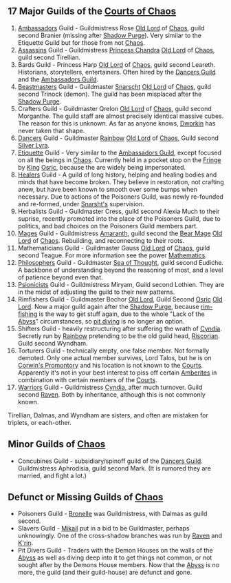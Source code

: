 ## <a name="major"></a>17 Major Guilds of the [Courts of Chaos](CourtsOfChaos)
 1. <a name="ambassadors"></a>[Ambassadors](AmbassadorsGuild) Guild - Guildmistress Rose [Old Lord](OldLord) of [Chaos](CourtsOfChaos), guild second Branier (missing after [Shadow Purge](ShadowPurge)). Very similar to the Etiquette Guild but for those from not [Chaos](CourtsOfChaos).
 1. <a name="assassins"></a>[Assassins](AssassinsGuild) Guild - Guildmistress [Princess Chandra](PrincessChandraOfAssassins) [Old Lord](OldLord) of [Chaos](CourtsOfChaos), guild second Tirellian.
 1. <a name="bards"></a>Bards Guild - Princess Harp [Old Lord](OldLord) of [Chaos](CourtsOfChaos), guild second Leareth.  Historians, storytellers, entertainers.  Often hired by the [Dancers Guild](DancersGuild) and the [Ambassadors Guild](AmbassadorsGuild).
 1. <a name="beastmasters"></a>[Beastmasters](BeastmastersGuild) Guild - Guildmaster [Snarscht](SnarshtOfBeastmasters) [Old Lord](OldLord) of [Chaos](CourtsOfChaos), guild second Trinock (demon).  The guild has been misplaced after the [Shadow Purge](ShadowPurge).
 1. <a name="crafters"></a>Crafters Guild - Guildmaster Qrelon [Old Lord](OldLord) of [Chaos](CourtsOfChaos), guild second Morganthe.  The guild staff are almost precisely identical massive cubes. The reason for this is unknown. As far as anyone knows, [Dworkin](DworkinOfAmber) has never taken that shape.
 1. <a name="dancers"></a>[Dancers](DancersGuild) Guild - Guildmaster [Rainbow](RainbowOfDancers) [Old Lord](OldLord) of [Chaos](CourtsOfChaos), Guild second [Silver Lyra](SilverLyra).
 1. <a name="etiquette"></a>[Etiquette](EtiquetteGuild) Guild - Very similar to the [Ambassadors Guild](AmbassadorsGuild), except focused on all the beings in [Chaos](CourtsOfChaos).  Currently held in a pocket stop on the [Fringe](PowersBalancesAndOpposites) by [King](KingOfChaos) [Osric](OsricOfChannicut), because the are widely being impersonated.
 1. <a name="healers"></a>[Healers](HealersGuild) Guild - A guild of long history, helping and healing bodies and minds that have become broken.  They believe in restoration, not crafting anew, but have been known to smooth over some bumps when necessary.  Due to actions of the Poisoners Guild, was newly re-founded and re-formed, under [Snarsht's](SnarshtOfBeastmasters) supervision.
 1. <a name="herbalists"></a>Herbalists Guild - Guildmaster Cress, guild second Alexia Much to their suprise, recently promoted into the place of the Poisoners Guild, due to politics, and bad choices on the Poisoners Guild members part.
 1. <a name="mages"></a>[Mages](MagesGuild) Guild - Guildmistress [Amaranth](AmaranthOfFlorimel), guild second the [Bear Mage](BearMage) [Old Lord](OldLord) of [Chaos](CourtsOfChaos).  Rebuilding, and reconnecting to their roots.
 1. <a name="mathematicians"></a>Mathematicians Guild - Guildmaster Gauss [Old Lord](OldLord) of [Chaos](CourtsOfChaos), guild second Teague.  For more information see the power [Mathematics](PowersBalancesAndOpposites).
 1. <a name="philosophers"></a>[Philosophers](PhilosophersGuild) Guild - Guildmaster [Sea of Thought](SeaOfThought), guild second Eudiche. A backbone of understanding beyond the reasoning of most, and a level of patience beyond even that.
 1. <a name="psionicists"></a>[Psionicists](PsionicistsGuild) Guild - Guildmistress Miryam, Guild second Lothien. They are in the midst of adjusting the guild to their new patterns.
 1. <a name="rimfishers"></a>Rimfishers Guild - Guildmaster Bochor [Old Lord](OldLord), Guild Second [Osric](OsricOfChanicut) [Old Lord](OldLord). Now a major guild again after the [Shadow Purge](ShadowPurge), because [rim-fishing](PowersBalancesAndOpposites) is the way to get stuff again, due to the whole "Lack of the [Abyss](TheAbyss)" circumstances, so [pit diving](PowersBalancesAndOpposites) is no longer an option.
 1. <a name="shifters"></a>Shifters Guild - heavily restructuring after suffering the wrath of [Cyndia](CobalteanRoyalFamily#cyndia).  Secretly run by [Rainbow](RainbowOfDancers) pretending to be the old guild head, [Riscorian](RiscorianOfShifters). Guild second Wyndham.
 1. <a name="torturers"></a>Torturers Guild - technically empty, one false member.  Not formally demoted.  Only one actual member survives, Lord Talos, but he is on [Corwin's Promontory](CorwinPromontory) and his location is not known to the [Courts](CourtsOfChaos). Apparently it's not in your best interest to piss off certain [Amberites](WhoIsWhereAmberites) in combination with certain members of the [Courts](CourtsOfChaos).
 1. <a name="warriors"></a>[Warriors](WarriorsGuild) Guild - Guildmistress [Cyndia](CobalteanRoyalFamily#cyndia), after much turnover.  Guild second [Raven](RavenOfCaine). Both by inheritance, although this is not commonly known.

Tirellian, Dalmas, and Wyndham are sisters, and often are mistaken for triplets, or each-other.

## <a name="minor"></a>Minor Guilds of [Chaos](CourtsOfChaos)
 + <a name="concubines"></a>Concubines Guild - subsidiary/spinoff guild of the [Dancers Guild](DancersGuild). Guildmistress Aphrodisia, guild second Mark. (It is rumored they are married, and fight a lot.)

## <a name="defunct"><a>Defunct or Missing Guilds of [Chaos](CourtsOfChaos)
 + <a name="poisoners"></a>Poisoners Guild - [Bronelle](BronelleOfPoisoners) was Guildmistress, with Dalmas as guild second.
 + <a name="slavers"></a>Slavers Guild - [Mikail](MikailOfOberon) put in a bid to be Guildmaster, perhaps unknowingly. One of the cross-shadow branches was run by [Raven](RavenOfCaine) and [K'rin](KrinOfCaine).
 + <a name="pitdivers"></a>Pit Divers Guild - Traders with the Demon Houses on the walls of the [Abyss](TheAbyss) as well as diving deep into it to get things not common, or not sought after by the Demons House members.  Now that the [Abyss](TheAbyss) is no more, the guild (and their guild-house) are defunct and gone.
